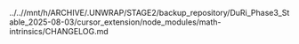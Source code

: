 ../..//mnt/h/ARCHIVE/.UNWRAP/STAGE2/backup_repository/DuRi_Phase3_Stable_2025-08-03/cursor_extension/node_modules/math-intrinsics/CHANGELOG.md